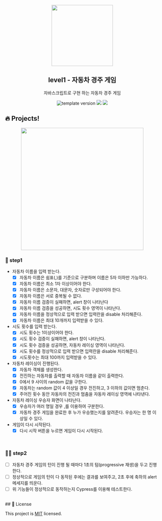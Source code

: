 <p align="middle" >
  <img width="200px;" src="https://user-images.githubusercontent.com/50367798/106415730-2645a280-6493-11eb-876c-ef7172652261.png"/>
</p>
<h2 align="middle">level1 - 자동차 경주 게임</h2>
<p align="middle">자바스크립트로 구현 하는 자동차 경주 게임</p>
<p align="middle">
<img src="https://img.shields.io/badge/version-1.0.0-blue?style=flat-square" alt="template version"/>
<img src="https://img.shields.io/badge/language-html-blue.svg?style=flat-square"/>
<a href="https://github.com/daybrush/moveable/blob/master/LICENSE" target="_blank">
  <img src="https://img.shields.io/github/license/daybrush/moveable.svg?style=flat-square&label=license&color=08CE5D"/>
  </a>
</p>

## 🔥 Projects!

<p align="middle">
  <img width="400" src="https://techcourse-storage.s3.ap-northeast-2.amazonaws.com/7c76e809d82a4a3aa0fd78a86be25427">
</p>

### 🎯 step1

-   자동차 이름을 입력 받는다.
    -   [x] 자동차 이름은 쉼표(,)를 기준으로 구분하며 이름은 5자 이하만 가능하다.
    -   [x] 자동차 이름은 최소 1자 이상이어야 한다.
    -   [x] 자동차 이름은 소문자, 대문자, 숫자로만 구성되어야 한다.
    -   [x] 자동차 이름은 서로 중복될 수 없다.
    -   [x] 자동차 이름 검증이 실패하면, alert 창이 나타난다
    -   [x] 자동차 이름 검증을 성공하면, 시도 횟수 영역이 나타난다.
    -   [x] 자동차 이름을 정상적으로 입력 받으면 입력란을 disable 처리해준다.
    -   [x] 자동차 이름은 최대 10개까지 입력받을 수 있다.
-   시도 횟수를 입력 받는다.
    -   [x] 시도 횟수는 1이상이어야 한다.
    -   [x] 시도 횟수 검증이 실패하면, alert 창이 나타난다.
    -   [x] 시도 횟수 검증을 성공하면, 자동차 레이싱 영역이 나타난다.
    -   [x] 시도 횟수를 정상적으로 입력 받으면 입력란을 disable 처리해준다.
    -   [x] 시도횟수는 최대 100까지 입력받을 수 있다.
-   자동차 레이싱이 진행된다.
    -   [x] 자동차 객체를 생성한다.
    -   [x] 전진하는 자동차를 출력할 때 자동차 이름을 같이 출력한다.
    -   [x] 0에서 9 사이의 random 값을 구한다.
    -   [x] 자동차는 random 값이 4 이상일 경우 전진하고, 3 이하의 값이면 멈춘다.
    -   [x] 주어진 횟수 동안 자동차의 전진과 멈춤을 자동차 레이싱 영역에 나타낸다.
-   자동차 레이싱 우승자 화면이 나타난다.
    -   [x] 우승자가 여러 명일 경우 ,를 이용하여 구분한다.
    -   [x] 자동차 경주 게임을 완료한 후 누가 우승했는지를 알려준다. 우승자는 한 명 이상일 수 있다.
-   게임이 다시 시작된다.
    -   [x] 다시 시작 버튼을 누르면 게임이 다시 시작된다.

<br>

### 🎯🎯 step2

-   [ ] 자동차 경주 게임의 턴이 진행 될 때마다 1초의 텀(progressive 재생)을 두고 진행한다.
-   [ ] 정상적으로 게임의 턴이 다 동작된 후에는 결과를 보여주고, 2초 후에 축하의 alert 메세지를 띄운다.
-   [ ] 위 기능들이 정상적으로 동작하는지 Cypress를 이용해 테스트한다.

<br>
## 📝 License

This project is [MIT](https://github.com/woowacourse/javascript-racingcar/blob/main/LICENSE) licensed.
